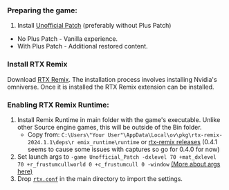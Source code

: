 ### Preparing the game:

1. Install [Unofficial Patch](https://www.moddb.com/mods/vtmb-unofficial-patch/downloads) (preferably without Plus Patch)

- No Plus Patch - Vanilla experience.
- With Plus Patch - Additional restored content.

### Install RTX Remix

Download [RTX Remix](https://www.nvidia.com/en-gb/geforce/rtx-remix/).
The installation process involves installing Nvidia's omniverse. Once it is installed the RTX Remix extension can be installed.

### Enabling RTX Remix Runtime:

1. Install Remix Runtime in main folder with the game's executable. Unlike other Source engine games, this will be outside of the Bin folder.
   - Copy from: `C:\Users\"Your User"\AppData\Local\ov\pkg\rtx-remix-2024.1.1\deps\r emix_runtime\runtime` or [rtx-remix releases](https://github.com/NVIDIAGameWorks/rtx-remix/releases) (0.4.1 seems to cause some issues with captures so go for 0.4.0 for now)
2. Set launch args to `-game Unofficial_Patch -dxlevel 70 +mat_dxlevel 70 +r_frustumcullworld 0 +c_frustumcull 0 -window` [(More about args here)](https://github.com/CattoSalad/VTMB-RTX-Remix/wiki/Launch-Args)
3. Drop [`rtx.conf`](https://github.com/CattoSalad/VTMB-RTX-Remix/blob/main/rtx.conf) in the main directory to import the settings.
